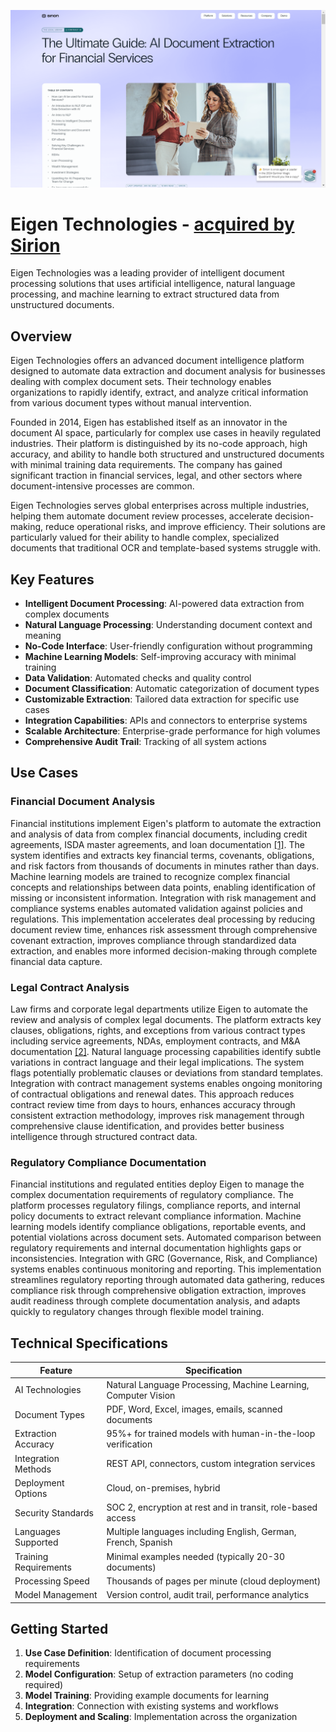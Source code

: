![Eigen Technologies](assets\eigen-technologies.png)

# Eigen Technologies - [acquired by Sirion](https://techcrunch.com/2024/06/06/sirion-now-valued-around-1b-acquires-eigen-in-enterprise-ai-tooling-consolidation-play/#:~:text=Now%2C%20one%20of%20the%20early%20movers%20in%20this,documents%20in%20verticals%20like%20insurance%2C%20finance%20and%20law.)

Eigen Technologies was a leading provider of intelligent document processing solutions that uses artificial intelligence, natural language processing, and machine learning to extract structured data from unstructured documents.

## Overview

Eigen Technologies offers an advanced document intelligence platform designed to automate data extraction and document analysis for businesses dealing with complex document sets. Their technology enables organizations to rapidly identify, extract, and analyze critical information from various document types without manual intervention.

Founded in 2014, Eigen has established itself as an innovator in the document AI space, particularly for complex use cases in heavily regulated industries. Their platform is distinguished by its no-code approach, high accuracy, and ability to handle both structured and unstructured documents with minimal training data requirements. The company has gained significant traction in financial services, legal, and other sectors where document-intensive processes are common.

Eigen Technologies serves global enterprises across multiple industries, helping them automate document review processes, accelerate decision-making, reduce operational risks, and improve efficiency. Their solutions are particularly valued for their ability to handle complex, specialized documents that traditional OCR and template-based systems struggle with.

## Key Features

- **Intelligent Document Processing**: AI-powered data extraction from complex documents
- **Natural Language Processing**: Understanding document context and meaning
- **No-Code Interface**: User-friendly configuration without programming
- **Machine Learning Models**: Self-improving accuracy with minimal training
- **Data Validation**: Automated checks and quality control
- **Document Classification**: Automatic categorization of document types
- **Customizable Extraction**: Tailored data extraction for specific use cases
- **Integration Capabilities**: APIs and connectors to enterprise systems
- **Scalable Architecture**: Enterprise-grade performance for high volumes
- **Comprehensive Audit Trail**: Tracking of all system actions

## Use Cases

### Financial Document Analysis

Financial institutions implement Eigen's platform to automate the extraction and analysis of data from complex financial documents, including credit agreements, ISDA master agreements, and loan documentation [[1]](https://www.sirion.ai/library/contract-ai/eigen/ai-document-data-extraction-for-financial-services/). The system identifies and extracts key financial terms, covenants, obligations, and risk factors from thousands of documents in minutes rather than days. Machine learning models are trained to recognize complex financial concepts and relationships between data points, enabling identification of missing or inconsistent information. Integration with risk management and compliance systems enables automated validation against policies and regulations. This implementation accelerates deal processing by reducing document review time, enhances risk assessment through comprehensive covenant extraction, improves compliance through standardized data extraction, and enables more informed decision-making through complete financial data capture.

### Legal Contract Analysis

Law firms and corporate legal departments utilize Eigen to automate the review and analysis of complex legal documents. The platform extracts key clauses, obligations, rights, and exceptions from various contract types including service agreements, NDAs, employment contracts, and M&A documentation [[2]](https://www.deep-analysis.net/vendor-vignette-0/eigen/). Natural language processing capabilities identify subtle variations in contract language and their legal implications. The system flags potentially problematic clauses or deviations from standard templates. Integration with contract management systems enables ongoing monitoring of contractual obligations and renewal dates. This approach reduces contract review time from days to hours, enhances accuracy through consistent extraction methodology, improves risk management through comprehensive clause identification, and provides better business intelligence through structured contract data.

### Regulatory Compliance Documentation

Financial institutions and regulated entities deploy Eigen to manage the complex documentation requirements of regulatory compliance. The platform processes regulatory filings, compliance reports, and internal policy documents to extract relevant compliance information. Machine learning models identify compliance obligations, reportable events, and potential violations across document sets. Automated comparison between regulatory requirements and internal documentation highlights gaps or inconsistencies. Integration with GRC (Governance, Risk, and Compliance) systems enables continuous monitoring and reporting. This implementation streamlines regulatory reporting through automated data gathering, reduces compliance risk through comprehensive obligation extraction, improves audit readiness through complete documentation analysis, and adapts quickly to regulatory changes through flexible model training.

## Technical Specifications

| Feature | Specification |
|---------|---------------|
| AI Technologies | Natural Language Processing, Machine Learning, Computer Vision |
| Document Types | PDF, Word, Excel, images, emails, scanned documents |
| Extraction Accuracy | 95%+ for trained models with human-in-the-loop verification |
| Integration Methods | REST API, connectors, custom integration services |
| Deployment Options | Cloud, on-premises, hybrid |
| Security Standards | SOC 2, encryption at rest and in transit, role-based access |
| Languages Supported | Multiple languages including English, German, French, Spanish |
| Training Requirements | Minimal examples needed (typically 20-30 documents) |
| Processing Speed | Thousands of pages per minute (cloud deployment) |
| Model Management | Version control, audit trail, performance analytics |

## Getting Started

1. **Use Case Definition**: Identification of document processing requirements
2. **Model Configuration**: Setup of extraction parameters (no coding required)
3. **Model Training**: Providing example documents for learning
4. **Integration**: Connection with existing systems and workflows
5. **Deployment and Scaling**: Implementation across the organization
